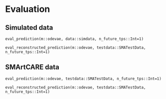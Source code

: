# Evaluation 

## Simulated data 

```@docs
eval_prediction(m::odevae, data::simdata, n_future_tps::Int=1)
```

```@docs
eval_reconstructed_prediction(m::odevae, testdata::SMATestData, n_future_tps::Int=1)
```

## SMArtCARE data 

```@docs
eval_prediction(m::odevae, testdata::SMATestData, n_future_tps::Int=1)
```

```@docs
eval_reconstructed_prediction(m::odevae, testdata::SMATestData, n_future_tps::Int=1)
```
